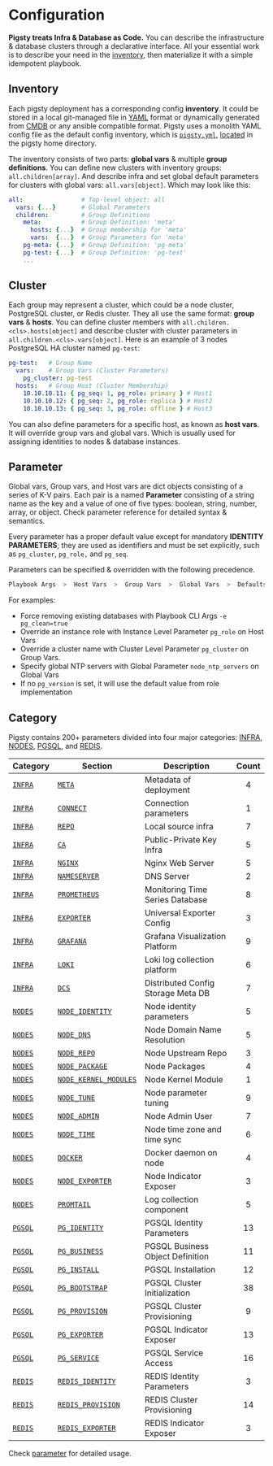 # Configuration

**Pigsty treats Infra & Database as Code.** You can describe the infrastructure & database clusters through a declarative interface. All your essential work is to describe your need in the [inventory](#inventory), then materialize it with a simple idempotent playbook.



## Inventory

Each pigsty deployment has a corresponding config **inventory**. It could be stored in a local git-managed file in [YAML](https://docs.ansible.com/ansible/2.9/user_guide/playbooks_variables.html) format or dynamically generated from [CMDB](https://docs.ansible.com/ansible/2.9/user_guide/intro_dynamic_inventory.html) or any ansible compatible format. Pigsty uses a monolith YAML config file as the default config inventory, which is [`pigsty.yml`](https://github.com/Vonng/pigsty/blob/master/pigsty.yml),  [located](https://github.com/Vonng/pigsty/blob/master/ansible.cfg#L3) in the pigsty home directory.

The inventory consists of two parts: **global vars** & multiple **group definitions**. You can define new clusters with inventory groups: `all.children[array]`. And describe infra and set global default parameters for clusters with global vars: `all.vars[object]`. Which may look like this:

```yaml
all:                # Top-level object: all
  vars: {...}       # Global Parameters
  children:         # Group Definitions
    meta:           # Group Definition: 'meta'
      hosts: {...}  # Group membership for 'meta'
      vars:  {...}  # Group Parameters for 'meta'
    pg-meta: {...}  # Group Definition: 'pg-meta'
    pg-test: {...}  # Group Definition: 'pg-test'
    ...
```



## Cluster

Each group may represent a cluster, which could be a node cluster, PostgreSQL cluster, or Redis cluster. They all use the same format: **group vars** & **hosts**. You can define cluster members with `all.children.<cls>.hosts[object]` and describe cluster with cluster parameters in `all.children.<cls>.vars[object]`. Here is an example of 3 nodes PostgreSQL HA cluster named `pg-test`:

```yaml
pg-test:   # Group Name
  vars:    # Group Vars (Cluster Parameters)
    pg_cluster: pg-test
  hosts:   # Group Host (Cluster Membership)
    10.10.10.11: { pg_seq: 1, pg_role: primary } # Host1
    10.10.10.12: { pg_seq: 2, pg_role: replica } # Host2
    10.10.10.13: { pg_seq: 3, pg_role: offline } # Host3
```

You can also define parameters for a specific host, as known as **host vars**. It will override group vars and global vars. Which is usually used for assigning identities to nodes & database instances.



## Parameter

Global vars, Group vars, and Host vars are dict objects consisting of a series of K-V pairs. Each pair is a named **Parameter** consisting of a string name as the key and a value of one of five types:  boolean, string, number, array, or object. Check parameter reference for detailed syntax & semantics.

Every parameter has a proper default value except for mandatory **IDENTITY PARAMETERS**; they are used as identifiers and must be set explicitly, such as `pg_cluster`, `pg_role,` and `pg_seq`.

Parameters can be specified & overridden with the following precedence.

```bash
Playbook Args  >  Host Vars  >  Group Vars  >  Global Vars  >  Defaults
```

For examples:

* Force removing existing databases with Playbook CLI Args `-e pg_clean=true`
* Override an instance role with Instance Level Parameter `pg_role` on Host Vars
* Override a cluster name with Cluster Level Parameter `pg_cluster` on Group Vars.
* Specify global NTP servers with Global Parameter `node_ntp_servers` on Global Vars
* If no `pg_version` is set, it will use the default value from role implementation



## Category

Pigsty contains 200+ parameters divided into four major categories: [INFRA](v-infra.md), [NODES](parameter.md#nodes), [PGSQL](v-pgsql.md), and [REDIS](parameter.md#redis).

| Category                      | Section                                                   | Description                        | Count |
|-------------------------------|-----------------------------------------------------------|------------------------------------|:-----:|
| [`INFRA`](parameter.md#infra) | [`META`](parameter.md#META)                               | Metadata of deployment             |   4   |
| [`INFRA`](parameter.md#infra) | [`CONNECT`](parameter.md#CONNECT)                         | Connection parameters              |   1   |
| [`INFRA`](parameter.md#infra) | [`REPO`](parameter.md#REPO)                               | Local source infra                 |   7   |
| [`INFRA`](parameter.md#infra) | [`CA`](parameter.md#CA)                                   | Public-Private Key Infra           |   5   |
| [`INFRA`](parameter.md#infra) | [`NGINX`](parameter.md#NGINX)                             | Nginx Web Server                   |   5   |
| [`INFRA`](parameter.md#infra) | [`NAMESERVER`](parameter.md#NAMESERVER)                   | DNS Server                         |   2   |
| [`INFRA`](parameter.md#infra) | [`PROMETHEUS`](parameter.md#PROMETHEUS)                   | Monitoring Time Series Database    |   8   |
| [`INFRA`](parameter.md#infra) | [`EXPORTER`](parameter.md#EXPORTER)                       | Universal Exporter Config          |   3   |
| [`INFRA`](parameter.md#infra) | [`GRAFANA`](parameter.md#GRAFANA)                         | Grafana Visualization Platform     |   9   |
| [`INFRA`](parameter.md#infra) | [`LOKI`](parameter.md#LOKI)                               | Loki log collection platform       |   6   |
| [`INFRA`](parameter.md#infra) | [`DCS`](parameter.md#DCS)                                 | Distributed Config Storage Meta DB |   7   |
| [`NODES`](parameter.md#nodes) | [`NODE_IDENTITY`](parameter.md#NODE_IDENTITY)             | Node identity parameters           |   5   |
| [`NODES`](parameter.md#nodes) | [`NODE_DNS`](parameter.md#NODE_DNS)                       | Node Domain Name Resolution        |   5   |
| [`NODES`](parameter.md#nodes) | [`NODE_REPO`](parameter.md#NODE_REPO)                     | Node Upstream Repo                 |   3   |
| [`NODES`](parameter.md#nodes) | [`NODE_PACKAGE`](parameter.md#NODE_PACKAGE)               | Node Packages                      |   4   |
| [`NODES`](parameter.md#nodes) | [`NODE_KERNEL_MODULES`](parameter.md#NODE_KERNEL_MODULES) | Node Kernel Module                 |   1   |
| [`NODES`](parameter.md#nodes) | [`NODE_TUNE`](parameter.md#NODE_TUNE)                     | Node parameter tuning              |   9   |
| [`NODES`](parameter.md#nodes) | [`NODE_ADMIN`](parameter.md#NODE_ADMIN)                   | Node Admin User                    |   7   |
| [`NODES`](parameter.md#nodes) | [`NODE_TIME`](parameter.md#NODE_TIME)                     | Node time zone and time sync       |   6   |
| [`NODES`](parameter.md#nodes) | [`DOCKER`](parameter.md#DOCKER)                           | Docker daemon on node              |   4   |
| [`NODES`](parameter.md#nodes) | [`NODE_EXPORTER`](parameter.md#NODE_EXPORTER)             | Node Indicator Exposer             |   3   |
| [`NODES`](parameter.md#nodes) | [`PROMTAIL`](parameter.md#PROMTAIL)                       | Log collection component           |   5   |
| [`PGSQL`](parameter.md#pgsql) | [`PG_IDENTITY`](parameter.md#PG_IDENTITY)                 | PGSQL Identity Parameters          |  13   |
| [`PGSQL`](parameter.md#pgsql) | [`PG_BUSINESS`](parameter.md#PG_BUSINESS)                 | PGSQL Business Object Definition   |  11   |
| [`PGSQL`](parameter.md#pgsql) | [`PG_INSTALL`](parameter.md#PG_INSTALL)                   | PGSQL Installation                 |  12   |
| [`PGSQL`](parameter.md#pgsql) | [`PG_BOOTSTRAP`](parameter.md#PG_BOOTSTRAP)               | PGSQL Cluster Initialization       |  38   |
| [`PGSQL`](parameter.md#pgsql) | [`PG_PROVISION`](parameter.md#PG_PROVISION)               | PGSQL Cluster Provisioning         |   9   |
| [`PGSQL`](parameter.md#pgsql) | [`PG_EXPORTER`](parameter.md#PG_EXPORTER)                 | PGSQL Indicator Exposer            |  13   |
| [`PGSQL`](parameter.md#pgsql) | [`PG_SERVICE`](parameter.md#PG_SERVICE)                   | PGSQL Service Access               |  16   |
| [`REDIS`](parameter.md#redis) | [`REDIS_IDENTITY`](parameter.md#REDIS_IDENTITY)           | REDIS Identity Parameters          |   3   |
| [`REDIS`](parameter.md#redis) | [`REDIS_PROVISION`](parameter.md#REDIS_PROVISION)         | REDIS Cluster Provisioning         |  14   |
| [`REDIS`](parameter.md#redis) | [`REDIS_EXPORTER`](parameter.md#REDIS_EXPORTER)           | REDIS Indicator Exposer            |   3   |

Check [parameter](parameter.md) for detailed usage.
